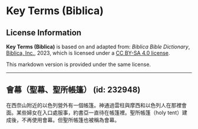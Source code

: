 # Key Terms (Biblica)

## License Information

**Key Terms (Biblica)** is based on and adapted from: _Biblica Bible Dictionary_, [Biblica, Inc.](https://www.biblica.com/), 2023, which is licensed under a [CC BY-SA 4.0 license](https://creativecommons.org/licenses/by-sa/4.0/legalcode.en).

This markdown version is provided under the same license.



--------------------------------

## 會幕（聖幕、聖所帳篷） (id: 232948)

在西奈山附近的以色列營外有一個帳篷。神通過雲柱與摩西和以色列人在那裡會面。某些婦女在入口處服事，約書亞一直待在帳篷裡。聖所帳篷（holy tent）建成後，不再使用會幕。但聖所帳篷也被稱為會幕。


